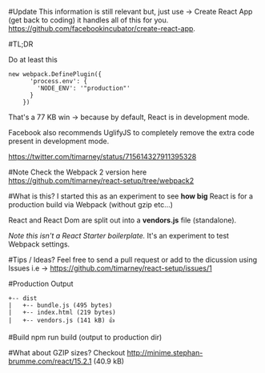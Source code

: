#Update
This information is still relevant but, just use -> Create React App (get back to coding) it handles all of this for you. https://github.com/facebookincubator/create-react-app.  

#TL;DR

Do at least this

```
new webpack.DefinePlugin({
      'process.env': {
        'NODE_ENV': '"production"'
      }
    })
```
That's a 77 KB win -> because by default, React is in development mode.

Facebook also recommends UglifyJS to completely remove the extra code present in development mode.

https://twitter.com/timarney/status/715614327911395328

#Note
Check the Webpack 2 version here https://github.com/timarney/react-setup/tree/webpack2

#What is this?
I started this as an experiment to see **how big** React is for a production build via Webpack (without gzip etc...)

React and React Dom are split out into a **vendors.js** file (standalone).


*Note this isn't a React Starter boilerplate.*  It's an experiment to test Webpack settings.


#Tips / Ideas?
Feel free to send a pull request or add to the dicussion using Issues i.e -> https://github.com/timarney/react-setup/issues/1

#Production Output
```
+-- dist
|   +-- bundle.js (495 bytes)
|   +-- index.html (219 bytes)
|   +-- vendors.js (141 kB) 👍
```

#Build
npm run build (output to production dir)

#What about GZIP sizes?
Checkout http://minime.stephan-brumme.com/react/15.2.1 (40.9 kB)
